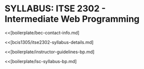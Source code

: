 
# SYLLABUS: ITSE 2302 - Intermediate Web Programming 

<<[boilerplate/bec-contact-info.md]

<<[bcis1305/itse2302-syllabus-details.md]

<<[boilerplate/instructor-guidelines-bp.md]

<<[boilerplate/lsc-syllabus-bp.md]
